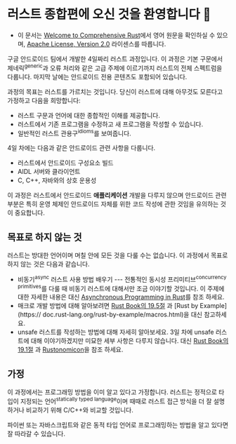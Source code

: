 # 러스트 종합편에 오신 것을 환영합니다 🦀

* 이 문서는 [Welcome to Comprehensive Rust](https://google.github.io/comprehensive-rust)에서 영어 원문을 확인하실 수 있으며, [Apache License, Version 2.0](http://www.apache.org/licenses/LICENSE-2.0) 라이센스를 따릅니다.

구글 안드로이드 팀에서 개발한 4일짜리 러스트 과정입니다. 이 과정은 기본 구문에서 제네릭<sup>generic</sup>과 오류 처리와 같은 고급 주제에 이르기까지 러스트의 전체 스펙트럼을 다룹니다. 마지막 날에는 안드로이드 전용 콘텐츠도 포함되어 있습니다.

과정의 목표는 러스트를 가르치는 것입니다. 당신이 러스트에 대해 아무것도 모른다고 가정하고 다음을 희망합니다:

* 러스트 구문과 언어에 대한 종합적인 이해를 제공합니다.
* 러스트에서 기존 프로그램을 수정하고 새 프로그램을 작성할 수 있습니다.
* 일반적인 러스트 관용구<sup>idioms</sup>를 보여줍니다.

4일 차에는 다음과 같은 안드로이드 관련 사항을 다룹니다.

* 러스트에서 안드로이드 구성요소 빌드
* AIDL 서버와 클라이언트
* C, C++, 자바와의 상호 운용성

이 과정은 러스트에서 안드로이드 **애플리케이션** 개발을 다루지 않으며 안드로이드 관련 부분은 특히 운영 체제인 안드로이드 자체를 위한 코드 작성에 관한 것임을 유의하는 것이 중요합니다.

## 목표로 하지 않는 것

러스트는 방대한 언어이며 며칠 안에 모든 것을 다룰 수는 없습니다.
이 과정에서 목표로 하지 않는 것은 다음과 같습니다.

* 비동기<sup>async</sup> 러스트 사용 방법 배우기 --- 전통적인 동시성 프리미티브<sup>concurrency primitives</sup>를 다룰 때 비동기 러스트에 대해서만 조금 이야기할 것입니다. 이 주제에 대한 자세한 내용은 대신 [Asynchronous Programming in Rust](https://rust-lang.github.io/async-book/)를 참조 하세요.
* 매크로 개발 방법에 대해 알아보려면 [Rust Book의 19.5절](https://doc.rust-lang.org/book/ch19-06-macros.html) 과 [Rust by Example](https:// doc.rust-lang.org/rust-by-example/macros.html)을 대신 참고하세요.
* unsafe 러스트를 작성하는 방법에 대해 자세히 알아보세요. 3일 차에 unsafe 러스트에 대해 이야기하겠지만 미묘한 세부 사항은 다루지 않습니다. 대신 [Rust Book의 19.1절](https://doc.rust-lang.org/book/ch19-01-unsafe-rust.html) 과 [Rustonomicon](https://doc.rust-lang)을 참조 하세요.

## 가정

이 과정에서는 프로그래밍 방법을 이미 알고 있다고 가정합니다. 러스트는 정적으로 타입이 지정되는 언어<sup>statically
typed language</sup>이며 때때로 러스트 접근 방식을 더 잘 설명하거나 비교하기 위해 C/C++와 비교할 것입니다.

파이썬 또는 자바스크립트와 같은 동적 타입 언어로 프로그래밍하는 방법을 알고 있다면 잘 따라갈 수 있습니다.
